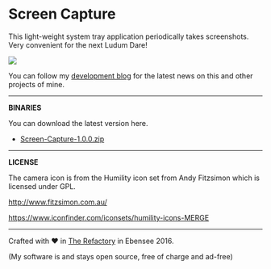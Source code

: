 # Screen Capture

This light-weight system tray application periodically takes screenshots. Very convenient for the next Ludum Dare!

![](http://therefactory.bplaced.net/data/screencapture.gif)

You can follow my <a href="http://goo.gl/KvKHze">development blog</a> for the latest news on this and other projects of mine.

***

**BINARIES**

You can download the latest version here.

* [Screen-Capture-1.0.0.zip](https://github.com/frittatenbank/screencapture/blob/master/ScreenCapture/Publish/Screen-Capture-1.0.0.zip?raw=true)

***

**LICENSE**

The camera icon is from the Humility icon set from Andy Fitzsimon which is licensed under GPL.

http://www.fitzsimon.com.au/

https://www.iconfinder.com/iconsets/humility-icons-MERGE

***

Crafted with &hearts; in <a href="http://goo.gl/KvKHze">The Refactory</a> in Ebensee 2016.

(My software is and stays open source, free of charge and ad-free)
